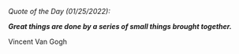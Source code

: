 *Quote of the Day (01/25/2022):*

_**Great things are done by a series of small things brought together.**_

Vincent Van Gogh